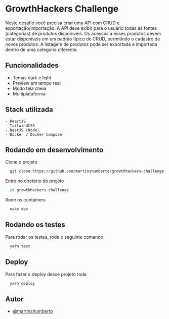 
# GrowthHackers Challenge

Neste desafio você precisa criar uma API com CRUD e exportação/importação.
A API deve exibir para o usuário todas as fontes (categorias) de produtos disponíveis.
Os acessos a esses produtos devem estar disponíveis em um padrão típico de CRUD,
permitindo o cadastro de novos produtos. A listagem de produtos pode ser exportada e
importada dentro de uma categoria diferente.


## Funcionalidades

- Temas dark e light
- Preview em tempo real
- Modo tela cheia
- Multiplataforma


## Stack utilizada

    - ReactJS
    - TailwindCSS
    - NestJS (Node)
    - Docker / Docker Compose


## Rodando em desenvolvimento

Clone o projeto

```bash
  git clone https://github.com/martinshumberto/growthhackers-challenge
```

Entre no diretório do projeto

```bash
  cd growthhackers-challenge
```

Rode os containers

```bash
  make dev
```


## Rodando os testes

Para rodar os testes, rode o seguinte comando

```bash
  yarn test
```


## Deploy

Para fazer o deploy desse projeto rode

```bash
  yarn deploy
```


## Autor

- [@martinshumberto](https://www.linkedin.com/in/martinshumberto)

